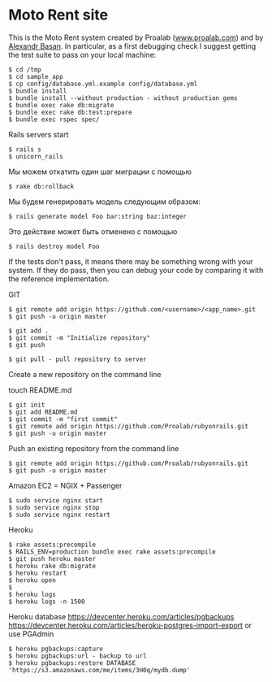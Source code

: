 # Moto Rent site

This is the Moto Rent system created by Proalab (www.proalab.com) and by [Alexandr Basan]().
In particular, as a first debugging check I suggest getting the test suite to pass on your local machine:

    $ cd /tmp
    $ cd sample_app
    $ cp config/database.yml.example config/database.yml
    $ bundle install
    $ bundle install --without production - without production gems
    $ bundle exec rake db:migrate
    $ bundle exec rake db:test:prepare
    $ bundle exec rspec spec/

Rails servers start

    $ rails s
    $ unicorn_rails

Мы можем откатить один шаг миграции с помощью

  	$ rake db:rollback

Мы будем генерировать модель следующим образом:

  	$ rails generate model Foo bar:string baz:integer
  
Это действие может быть отменено с помощью

  	$ rails destroy model Foo

If the tests don't pass, it means there may be something wrong with your system. If they do pass, then you can debug your code by comparing it with the reference implementation.

GIT

	$ git remote add origin https://github.com/<username>/<app_name>.git
	$ git push -u origin master

	$ git add .
	$ git commit -m "Initialize repository"
	$ git push

	$ git pull - pull repository to server

Create a new repository on the command line

touch README.md

	$ git init
	$ git add README.md
	$ git commit -m "first commit"
	$ git remote add origin https://github.com/Proalab/rubyonrails.git
	$ git push -u origin master
	
Push an existing repository from the command line

	$ git remote add origin https://github.com/Proalab/rubyonrails.git
	$ git push -u origin master


Amazon EC2 = NGIX + Passenger

    $ sudo service nginx start
    $ sudo service nginx stop
    $ sudo service nginx restart

Heroku

    $ rake assets:precompile
    $ RAILS_ENV=production bundle exec rake assets:precompile
    $ git push heroku master
    $ heroku rake db:migrate
    $ heroku restart
    $ heroku open
    $
    $ heroku logs
    $ heroku logs -n 1500

Heroku database
https://devcenter.heroku.com/articles/pgbackups
https://devcenter.heroku.com/articles/heroku-postgres-import-export
or use PGAdmin

    $ heroku pgbackups:capture
    $ heroku pgbackups:url - backup to url
    $ heroku pgbackups:restore DATABASE 'https://s3.amazonaws.com/me/items/3H0q/mydb.dump'
